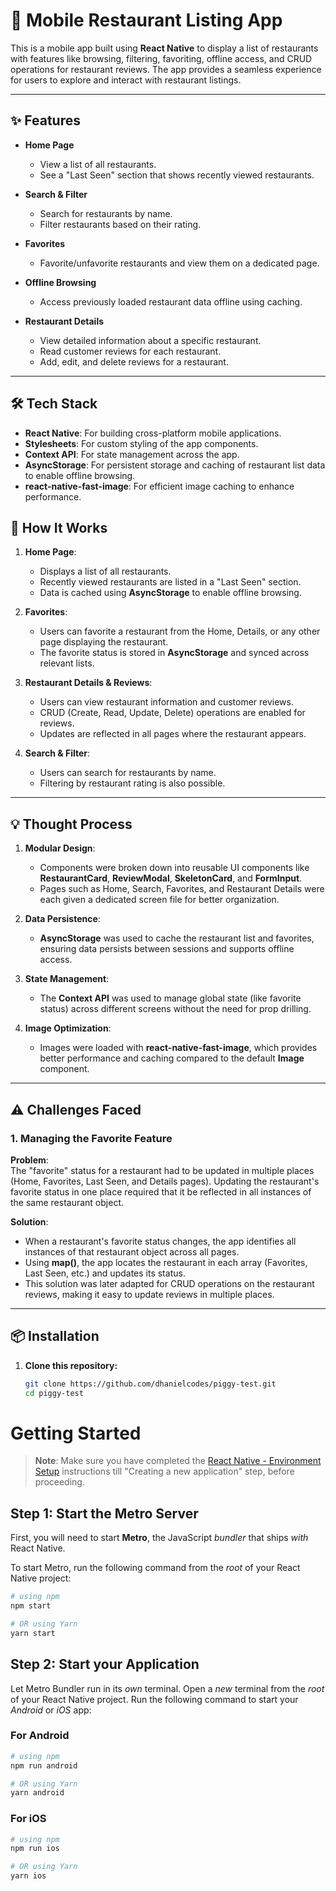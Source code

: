 # 📱 Mobile Restaurant Listing App

This is a mobile app built using **React Native** to display a list of restaurants with features like browsing, filtering, favoriting, offline access, and CRUD operations for restaurant reviews. The app provides a seamless experience for users to explore and interact with restaurant listings.

---

## ✨ **Features**

- **Home Page**

  - View a list of all restaurants.
  - See a "Last Seen" section that shows recently viewed restaurants.

- **Search & Filter**

  - Search for restaurants by name.
  - Filter restaurants based on their rating.

- **Favorites**

  - Favorite/unfavorite restaurants and view them on a dedicated page.

- **Offline Browsing**

  - Access previously loaded restaurant data offline using caching.

- **Restaurant Details**
  - View detailed information about a specific restaurant.
  - Read customer reviews for each restaurant.
  - Add, edit, and delete reviews for a restaurant.

---

## 🛠️ **Tech Stack**

- **React Native**: For building cross-platform mobile applications.
- **Stylesheets**: For custom styling of the app components.
- **Context API**: For state management across the app.
- **AsyncStorage**: For persistent storage and caching of restaurant list data to enable offline browsing.
- **react-native-fast-image**: For efficient image caching to enhance performance.

## 🚀 **How It Works**

1. **Home Page**:

   - Displays a list of all restaurants.
   - Recently viewed restaurants are listed in a "Last Seen" section.
   - Data is cached using **AsyncStorage** to enable offline browsing.

2. **Favorites**:

   - Users can favorite a restaurant from the Home, Details, or any other page displaying the restaurant.
   - The favorite status is stored in **AsyncStorage** and synced across relevant lists.

3. **Restaurant Details & Reviews**:

   - Users can view restaurant information and customer reviews.
   - CRUD (Create, Read, Update, Delete) operations are enabled for reviews.
   - Updates are reflected in all pages where the restaurant appears.

4. **Search & Filter**:
   - Users can search for restaurants by name.
   - Filtering by restaurant rating is also possible.

---

## 💡 **Thought Process**

1. **Modular Design**:

   - Components were broken down into reusable UI components like **RestaurantCard**, **ReviewModal**, **SkeletonCard**, and **FormInput**.
   - Pages such as Home, Search, Favorites, and Restaurant Details were each given a dedicated screen file for better organization.

2. **Data Persistence**:

   - **AsyncStorage** was used to cache the restaurant list and favorites, ensuring data persists between sessions and supports offline access.

3. **State Management**:

   - The **Context API** was used to manage global state (like favorite status) across different screens without the need for prop drilling.

4. **Image Optimization**:
   - Images were loaded with **react-native-fast-image**, which provides better performance and caching compared to the default **Image** component.

---

## ⚠️ **Challenges Faced**

### **1. Managing the Favorite Feature**

**Problem**:  
The "favorite" status for a restaurant had to be updated in multiple places (Home, Favorites, Last Seen, and Details pages). Updating the restaurant's favorite status in one place required that it be reflected in all instances of the same restaurant object.

**Solution**:

- When a restaurant's favorite status changes, the app identifies all instances of that restaurant object across all pages.
- Using **map()**, the app locates the restaurant in each array (Favorites, Last Seen, etc.) and updates its status.
- This solution was later adapted for CRUD operations on the restaurant reviews, making it easy to update reviews in multiple places.

---

## 📦 **Installation**

1. **Clone this repository:**
   ```bash
   git clone https://github.com/dhanielcodes/piggy-test.git
   cd piggy-test
   ```

# Getting Started

> **Note**: Make sure you have completed the [React Native - Environment Setup](https://reactnative.dev/docs/environment-setup) instructions till "Creating a new application" step, before proceeding.

## Step 1: Start the Metro Server

First, you will need to start **Metro**, the JavaScript _bundler_ that ships _with_ React Native.

To start Metro, run the following command from the _root_ of your React Native project:

```bash
# using npm
npm start

# OR using Yarn
yarn start
```

## Step 2: Start your Application

Let Metro Bundler run in its _own_ terminal. Open a _new_ terminal from the _root_ of your React Native project. Run the following command to start your _Android_ or _iOS_ app:

### For Android

```bash
# using npm
npm run android

# OR using Yarn
yarn android
```

### For iOS

```bash
# using npm
npm run ios

# OR using Yarn
yarn ios
```
